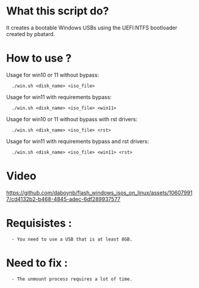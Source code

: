 # What this script do?
It creates a bootable Windows USBs using the UEFI:NTFS bootloader created by pbatard.

# How to use ?
      
   Usage for win10 or 11 without bypass: 
   
      ./win.sh <disk_name> <iso_file>
      
   Usage for win11 with requirements bypass: 
      
      ./win.sh <disk_name> <iso_file> <win11>
      
   Usage for win10 or 11 without bypass with rst drivers: 
      
      ./win.sh <disk_name> <iso_file> <rst>

   Usage for win11 with requirements bypass and rst drivers: 
      
      ./win.sh <disk_name> <iso_file> <win11> <rst>

# Video

https://github.com/daboynb/flash_windows_isos_on_linux/assets/106079917/cd4132b2-b468-4845-adec-6df289937577

# Requisistes :

      - You need to use a USB that is at least 8GB.

# Need to fix :

      - The unmount process requires a lot of time.